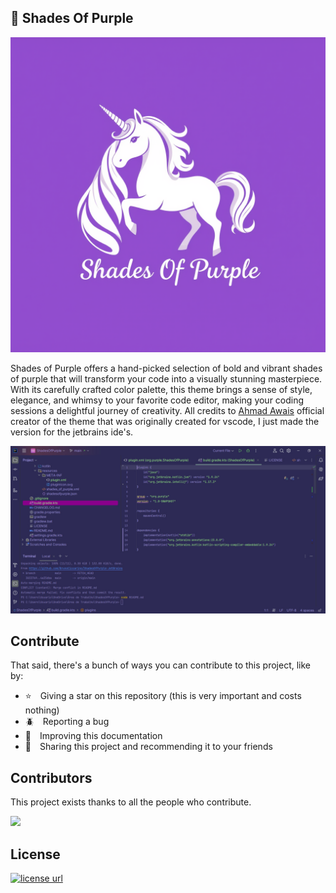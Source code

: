 ## 🦄 Shades Of Purple

<img src="./img/icon.png">

Shades of Purple offers a hand-picked selection of bold and vibrant shades of purple that will transform your code into a visually stunning masterpiece. With its carefully crafted color palette, this theme brings a sense of style, elegance, and whimsy to your favorite code editor, making your coding sessions a delightful journey of creativity. All credits to <a href="https://github.com/ahmadawais">Ahmad Awais</a> official creator of the theme that was originally created for vscode, I just made the version for the jetbrains ide's. 

<img src="./img/shadesofpurple.jpg">


## Contribute

That said, there's a bunch of ways you can contribute to this project, like by:

* ⭐ Giving a star on this repository (this is very important and costs nothing)
* 🪲 Reporting a bug
* 📄 Improving this documentation
* 🚨 Sharing this project and recommending it to your friends

## Contributors

This project exists thanks to all the people who contribute.

<a href="https://github.com/BrunoCiccarino/ShadesOfPurple-JetBrains/graphs/contributors">
  <img src="https://contrib.rocks/image?repo=BrunoCiccarino/ShadesOfPurple-JetBrains&max=24" />
</a>

## License

<!-- License -->
  <a href="LICENSE" target="_blank" rel="noopener noreferrer">
    <img alt="license url" src="https://img.shields.io/badge/license%20-MIT-1C1E26?style=for-the-badge&labelColor=1C1E26&color=61ffca"/>
  </a>
